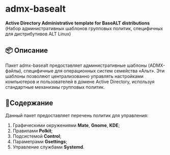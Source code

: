 # admx-basealt

**Active Directory Administrative template for BaseALT distributions**  
(Набор административных шаблонов групповых политик, специфичных для дистрибутивов ALT Linux)

## 📦 Описание
Пакет admx-basealt предоставляет административные шаблоны (ADMX-файлы), специфичные для операционных систем семейства «Альт». Эти шаблоны позволяют централизованно управлять настройками компьютеров и пользователей в домене Active Directory, используя стандартные механизмы групповых политик.

## 📝Содержание
Данный пакет предоставляет перечень политик для управления:

1) Графическими окружениями **Mate**, **Gnome**, **KDE**;
2) Правилами **Polkit**;
3) Подсистемой **Control**;
4) Параметрами **Gsettings**;
5) Управление службами **Systemd**.